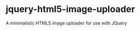 jquery-html5-image-uploader
===========================

A minimalistic HTML5 image uploader for use with JQuery
